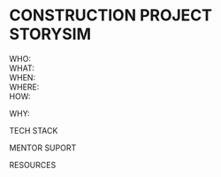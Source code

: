 # CONSTRUCTION PROJECT STORYSIM

WHO:<br>
WHAT:<br>
WHEN:<br>
WHERE:<br>
HOW:<br>

WHY:

TECH STACK

MENTOR SUPORT

RESOURCES
